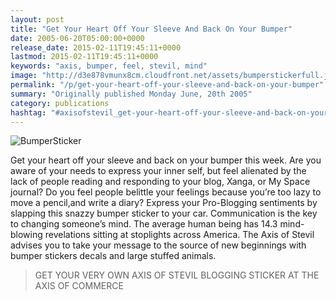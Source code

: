 ```yaml
---
layout: post
title: "Get Your Heart Off Your Sleeve And Back On Your Bumper"
date: 2005-06-20T05:00:00+0000
release_date: 2015-02-11T19:45:11+0000
lastmod: 2015-02-11T19:45:11+0000
keywords: "axis, bumper, feel, stevil, mind"
image: "http://d3e878vmunx8cm.cloudfront.net/assets/bumperstickerfull.jpg"
permalink: "/p/get-your-heart-off-your-sleeve-and-back-on-your-bumper"
summary: "Originally published Monday June, 20th 2005"
category: publications
hashtag: "#axisofstevil_get-your-heart-off-your-sleeve-and-back-on-your-bumper"
---
```


[ID_1]: http://d3e878vmunx8cm.cloudfront.net/assets/bumperstickerfull.jpg "BumperSticker"
![BumperSticker][id_1]

Get your heart off your sleeve and back on your bumper this week. Are you aware of your needs to express your inner self, but feel alienated by the lack of people reading and responding to your blog, Xanga, or My Space journal? Do you feel people belittle your feelings because you’re too lazy to move a pencil,and write a diary? Express your Pro-Blogging sentiments by slapping this snazzy bumper sticker to your car. Communication is the key to changing someone’s mind. The average human being has 14.3 mind-blowing revelations sitting at stoplights across America. The Axis of Stevil advises you to take your message to the source of new beginnings with bumper stickers decals and large stuffed animals.

> GET YOUR VERY OWN AXIS OF STEVIL BLOGGING STICKER AT THE AXIS OF COMMERCE
